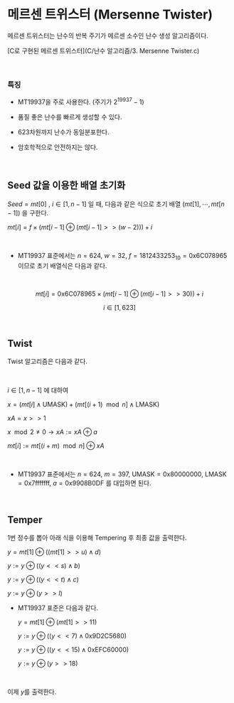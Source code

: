 메르센 트위스터 (Mersenne Twister)
=============

메르센 트위스터는 난수의 반복 주기가 메르센 소수인 난수 생성 알고리즘이다.

[C로 구현된 메르센 트위스터](C/난수 알고리즘/3. Mersenne Twister.c)

<br/>

<h3>특징</h3>

- MT19937을 주로 사용한다. (주기가 $2^{19937} - 1$)

- 품질 좋은 난수를 빠르게 생성할 수 있다.

- 623차원까지 난수가 동일분포한다.

- 암호학적으로 안전하지는 않다.

<br/>


<h2>Seed 값을 이용한 배열 초기화</h2>

$Seed = mt[0]$ , $i\in[1,n-1]$ 일 때, 다음과 같은 식으로 초기 배열 $(mt[1], \cdots, mt[n-1])$ 을 구한다.

$mt[i]=f \times (mt[i-1]\oplus{}(mt[i-1]>>(w-2)))+i$

<br/>

- MT19937 표준에서는 $n=624$, $w=32$, $f=1812433253_{10}=\text{0x6C078965}$ 이므로 초기 배열식은 다음과 같다.

<br/>

  $$mt[i]=\text{0x6C078965} \times (mt[i-1]\oplus{}(mt[i-1]>>30))+i$$

  $$i\in[1,623]$$

<br/>

<h2>Twist</h2>

Twist 알고리즘은 다음과 같다.

<br/>

$i\in[1,n-1]$ 에 대하여

$x=(mt[i]\wedge\text{UMASK})+(mt[(i+1)\mod n]\wedge\text{LMASK})$

$xA=x>>1$

$x\mod2\neq0→xA:= xA\oplus a$

$mt[i]:=mt[(i+m)\mod n]\oplus xA$

<br/>


- MT19937 표준에서는 $n=624$, $m=397$, $\text{UMASK}=\text{0x80000000}$, $\text{LMASK}=\text{0x7fffffff}$, $a=\text{0x9908B0DF}$ 를 대입하면 된다.

<br/>

<h2>Temper</h2>

1번 정수를 뽑아 아래 식을 이용해 Tempering 후 최종 값을 출력한다.

$y=mt[1]\oplus((mt[1]>>u)\wedge d)$

$y:=y\oplus((y<<s)\wedge b)$

$y:=y\oplus((y<<t)\wedge c)$

$y:=y\oplus(y>>l)$

- MT19937 표준은 다음과 같다.

  $y=mt[1]\oplus(mt[1]>>11)$

  $y:=y\oplus((y<<7)\wedge \text{0x9D2C5680})$

  $y:=y\oplus((y<<15)\wedge \text{0xEFC60000})$

  $y:=y\oplus(y>>18)$

<br/>

이제 $y$를 출력한다.